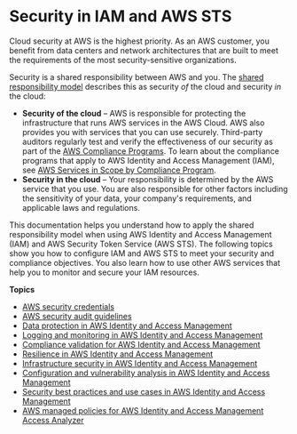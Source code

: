# Security in IAM and AWS STS<a name="security"></a>

Cloud security at AWS is the highest priority\. As an AWS customer, you benefit from data centers and network architectures that are built to meet the requirements of the most security\-sensitive organizations\.

Security is a shared responsibility between AWS and you\. The [shared responsibility model](http://aws.amazon.com/compliance/shared-responsibility-model/) describes this as security *of* the cloud and security *in* the cloud:
+ **Security of the cloud** – AWS is responsible for protecting the infrastructure that runs AWS services in the AWS Cloud\. AWS also provides you with services that you can use securely\. Third\-party auditors regularly test and verify the effectiveness of our security as part of the [AWS Compliance Programs](http://aws.amazon.com/compliance/programs/)\. To learn about the compliance programs that apply to AWS Identity and Access Management \(IAM\), see [AWS Services in Scope by Compliance Program](http://aws.amazon.com/compliance/services-in-scope/)\.
+ **Security in the cloud** – Your responsibility is determined by the AWS service that you use\. You are also responsible for other factors including the sensitivity of your data, your company's requirements, and applicable laws and regulations\. 

This documentation helps you understand how to apply the shared responsibility model when using AWS Identity and Access Management \(IAM\) and AWS Security Token Service \(AWS STS\)\. The following topics show you how to configure IAM and AWS STS to meet your security and compliance objectives\. You also learn how to use other AWS services that help you to monitor and secure your IAM resources\. 

**Topics**
+ [AWS security credentials](security-creds.md)
+ [AWS security audit guidelines](security-audit-guide.md)
+ [Data protection in AWS Identity and Access Management](data-protection.md)
+ [Logging and monitoring in AWS Identity and Access Management](security-logging-and-monitoring.md)
+ [Compliance validation for AWS Identity and Access Management](iam-compliance-validation.md)
+ [Resilience in AWS Identity and Access Management](disaster-recovery-resiliency.md)
+ [Infrastructure security in AWS Identity and Access Management](infrastructure-security.md)
+ [Configuration and vulnerability analysis in AWS Identity and Access Management](configuration-and-vulnerability-analysis.md)
+ [Security best practices and use cases in AWS Identity and Access Management](IAMBestPracticesAndUseCases.md)
+ [AWS managed policies for AWS Identity and Access Management Access Analyzer](security-iam-awsmanpol.md)